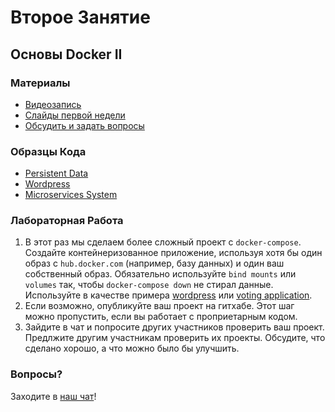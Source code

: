 # Второе Занятие
## Основы Docker II

### Материалы
* [Видеозапись](https://youtu.be/xtPK-SoB7DY)
* [Слайды первой недели](./docker-slides-week-2.pdf)
* [Обсудить и задать вопросы](https://t.me/pereiti_v_aiti)

### Образцы Кода
* [Persistent Data](./volumes)
* [Wordpress](./wordpress)
* [Microservices System](./voting-app)

### Лабораторная Работа

1. В этот раз мы сделаем более сложный проект с `docker-compose`. Создайте контейнеризованное приложение, используя хотя бы один образ с `hub.docker.com` (например, базу данных) и один ваш собственный образ. Обязательно используйте `bind mounts` или `volumes` так, чтобы `docker-compose down` не стирал данные. Используйте в качестве примера [wordpress](./wordpress) или [voting application](./voting-app).
2. Если возможно, опубликуйте ваш проект на гитхабе. Этот шаг можно пропустить, если вы работает с проприетарным кодом.
3. Зайдите в чат и попросите других участников проверить ваш проект. Предлжите другим участникам проверить их проекты. Обсудите, что сделано хорошо, а что можно было бы улучшить.

### Вопросы?
Заходите в [наш чат](https://t.me/pereiti_v_aiti)!
